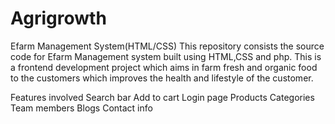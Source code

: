 # Agrigrowth
Efarm Management System(HTML/CSS)
This repository consists the source code for Efarm Management system built using HTML,CSS and php. This is a frontend development project which aims in farm fresh and organic food to the customers which improves the health and lifestyle of the customer.

Features involved
Search bar
Add to cart
Login page
Products
Categories
Team members
Blogs
Contact info
